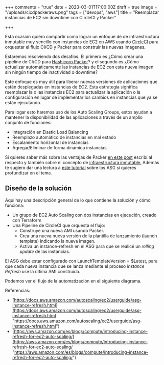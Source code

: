 +++
comments = "true"
date = 2023-03-01T17:00:00Z
draft = true
image = "/uploads/cicdpackeraws.png"
tags = ["devops", "aws"]
title = "Reemplazar instancias de EC2 sin downtime con CircleCI y Packer"

+++

Esta ocasión quiero compartir como lograr un enfoque de de infraestructura inmutable muy sencillo con instancias de EC2 en AWS usando [CircleCI](https://circleci.com/) para orquestar el flujo CI/CD y Packer para construir las nuevas imagenes.

Estaremos resolviendo dos desafíos. El primero es ¿Cómo crear una pipeline de CI/CD para [Hashicorp Packer](https://www.packer.io/)? y el segundo es ¿Cómo actualizar automáticamente las instancias de EC2 con esta nueva imagen sin ningún tiempo de inactividad o downtime?

Este enfoque es muy útil para liberar nuevas versiones de aplicaciones que están desplegadas en instancias de EC2. Esta estrategia significa reemplazar la o las instancias EC2 para actualizar la aplicación o la configuración en lugar de implementar los cambios en instancias que ya se están ejecutando.

Para logar esto haremos uso de los Auto Scaling Groups, estos ayudan a mantener la disponibilidad de las aplicaciones a través de un amplio conjunto de funciones:

- Integración en Elastic Load Balancing
- Reemplazo automático de instancias en mal estado
- Escalamiento horizontal de instancias
- Agregar/Eliminar de forma dinámica instancias

Si quieres saber más sobre las ventajas de Packer [en este post](https://galvarado.com.mx/post/packer-automatiza-la-creacion-de-cualquier-tipo-de-imagen-de-maquina-virtual/) escribí al respecto y también sobre el concepto de [infraestructura inmutable.](https://galvarado.com.mx/post/beneficios-retos-y-como-lograr-infraestructura-inmutable-con-packer-ansible-y-terraform/) Además te sugiero dar una lectura a [este tutorial](https://docs.aws.amazon.com/autoscaling/ec2/userguide/get-started-with-ec2-auto-scaling.html) sobre los ASG si quieres profundizar en el tema.

## Diseño de la solución

Aquí hay una descripción general de lo que contiene la solución y cómo funciona:

- Un grupo de EC2 Auto Scaling con dos instancias en ejecución, creado con Terraform.
- Una Pipeline de CircleCI que orquesta el flujo:
  - Construye una nueva AMI usando Packer.
  - Crea una nueva nueva versión de la plantilla de lanzamiento (launch template) indicando la nueva imagen.
  - Activa un instance-refresh en el ASG para que se realicé un _rolling update_ de las instancias.

El ASG debe estar configurado con LaunchTemplateVersion = $Latest, para que cada nueva instancia que se lanza mediante el proceso _instance Refresh_ use la última AMI construida.

Podemos ver el flujo de la automatización en el siguiente diagrama.

Referencias:

- [https://docs.aws.amazon.com/autoscaling/ec2/userguide/asg-instance-refresh.html](https://docs.aws.amazon.com/autoscaling/ec2/userguide/asg-instance-refresh.html "https://docs.aws.amazon.com/autoscaling/ec2/userguide/asg-instance-refresh.html")
- [https://aws.amazon.com/es/blogs/compute/introducing-instance-refresh-for-ec2-auto-scaling/](https://aws.amazon.com/es/blogs/compute/introducing-instance-refresh-for-ec2-auto-scaling/ "https://aws.amazon.com/es/blogs/compute/introducing-instance-refresh-for-ec2-auto-scaling/")
